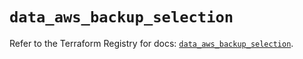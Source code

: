 # `data_aws_backup_selection`

Refer to the Terraform Registry for docs: [`data_aws_backup_selection`](https://registry.terraform.io/providers/hashicorp/aws/6.13.0/docs/data-sources/backup_selection).
